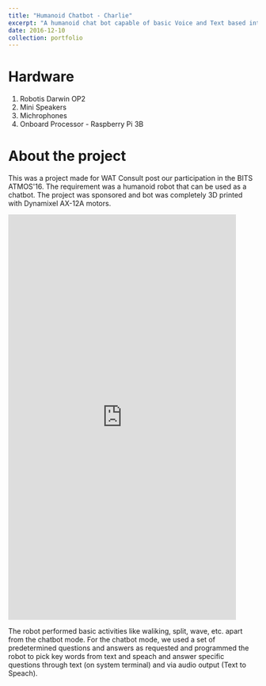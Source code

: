 ```yaml
---
title: "Humanoid Chatbot - Charlie"
excerpt: "A humanoid chat bot capable of basic Voice and Text based interaction. <br/><br/><img src='/images/Charlie_Darwin.jpg'>"
date: 2016-12-10
collection: portfolio
---
```


Hardware
===
1. Robotis Darwin OP2
2. Mini Speakers
3. Michrophones
4. Onboard Processor - Raspberry Pi 3B

About the project
===
This was a project made for WAT Consult post our participation in the BITS ATMOS'16. The requirement was a humanoid robot that can be used as a chatbot. The project was sponsored and bot was completely 3D printed with Dynamixel AX-12A motors.   

<iframe width="460" height="818" src="https://www.youtube.com/embed/hyPZyyP2FSo" title="3D Printed Humanoid Robot- First walk" frameborder="0" allow="accelerometer; autoplay; clipboard-write; encrypted-media; gyroscope; picture-in-picture; web-share" allowfullscreen></iframe>

The robot performed basic activities like waliking, split, wave, etc. apart from the chatbot mode. For the chatbot mode, we used a set of predetermined questions and answers as requested and programmed the robot to pick key words from text and speach and answer specific questions through text (on system terminal) and via audio output (Text to Speach).
